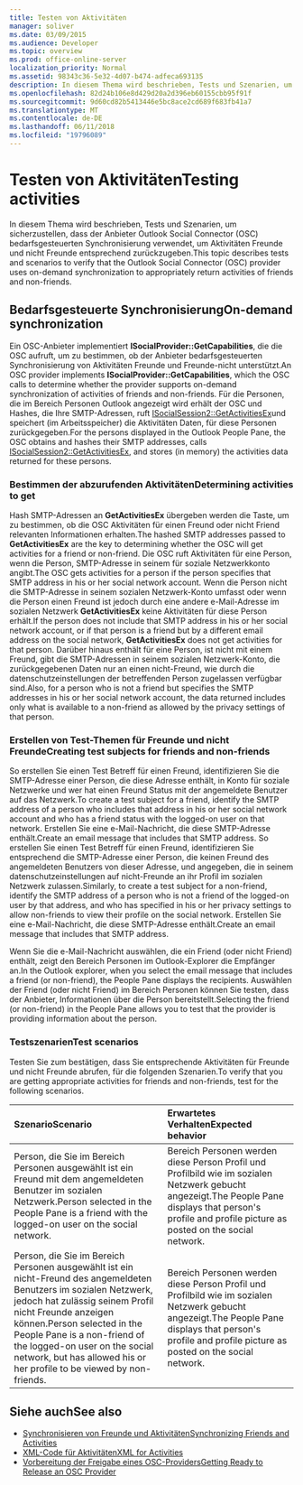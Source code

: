 ```yaml
---
title: Testen von Aktivitäten
manager: soliver
ms.date: 03/09/2015
ms.audience: Developer
ms.topic: overview
ms.prod: office-online-server
localization_priority: Normal
ms.assetid: 98343c36-5e32-4d07-b474-adfeca693135
description: In diesem Thema wird beschrieben, Tests und Szenarien, um sicherzustellen, dass der Anbieter Outlook Social Connector (OSC) bedarfsgesteuerten Synchronisierung verwendet, um Aktivitäten Freunde und nicht Freunde entsprechend zurückzugeben.
ms.openlocfilehash: 82d24b106e8d429d20a2d396eb60155cbb95f91f
ms.sourcegitcommit: 9d60cd82b5413446e5bc8ace2cd689f683fb41a7
ms.translationtype: MT
ms.contentlocale: de-DE
ms.lasthandoff: 06/11/2018
ms.locfileid: "19796089"
---
```

# <a name="testing-activities"></a><span data-ttu-id="923f9-103">Testen von Aktivitäten</span><span class="sxs-lookup"><span data-stu-id="923f9-103">Testing activities</span></span>

<span data-ttu-id="923f9-104">In diesem Thema wird beschrieben, Tests und Szenarien, um sicherzustellen, dass der Anbieter Outlook Social Connector (OSC) bedarfsgesteuerten Synchronisierung verwendet, um Aktivitäten Freunde und nicht Freunde entsprechend zurückzugeben.</span><span class="sxs-lookup"><span data-stu-id="923f9-104">This topic describes tests and scenarios to verify that the Outlook Social Connector (OSC) provider uses on-demand synchronization to appropriately return activities of friends and non-friends.</span></span>

<span data-ttu-id="923f9-105"><a name="olosc_TestingActivities_OnDemandSync"> </a></span><span class="sxs-lookup"><span data-stu-id="923f9-105"></span></span>

## <a name="on-demand-synchronization"></a><span data-ttu-id="923f9-106">Bedarfsgesteuerte Synchronisierung</span><span class="sxs-lookup"><span data-stu-id="923f9-106">On-demand synchronization</span></span>

<span data-ttu-id="923f9-107">Ein OSC-Anbieter implementiert **ISocialProvider::GetCapabilities**, die die OSC aufruft, um zu bestimmen, ob der Anbieter bedarfsgesteuerten Synchronisierung von Aktivitäten Freunde und Freunde-nicht unterstützt.</span><span class="sxs-lookup"><span data-stu-id="923f9-107">An OSC provider implements **ISocialProvider::GetCapabilities**, which the OSC calls to determine whether the provider supports on-demand synchronization of activities of friends and non-friends.</span></span> <span data-ttu-id="923f9-108">Für die Personen, die im Bereich Personen Outlook angezeigt wird erhält der OSC und Hashes, die Ihre SMTP-Adressen, ruft [ISocialSession2::GetActivitiesEx](isocialsession2-getactivitiesex.md)und speichert (im Arbeitsspeicher) die Aktivitäten Daten, für diese Personen zurückgegeben.</span><span class="sxs-lookup"><span data-stu-id="923f9-108">For the persons displayed in the Outlook People Pane, the OSC obtains and hashes their SMTP addresses, calls [ISocialSession2::GetActivitiesEx](isocialsession2-getactivitiesex.md), and stores (in memory) the activities data returned for these persons.</span></span> 
  
### <a name="determining-activities-to-get"></a><span data-ttu-id="923f9-109">Bestimmen der abzurufenden Aktivitäten</span><span class="sxs-lookup"><span data-stu-id="923f9-109">Determining activities to get</span></span>

<span data-ttu-id="923f9-110">Hash SMTP-Adressen an **GetActivitiesEx** übergeben werden die Taste, um zu bestimmen, ob die OSC Aktivitäten für einen Freund oder nicht Friend relevanten Informationen erhalten.</span><span class="sxs-lookup"><span data-stu-id="923f9-110">The hashed SMTP addresses passed to **GetActivitiesEx** are the key to determining whether the OSC will get activities for a friend or non-friend.</span></span> <span data-ttu-id="923f9-111">Die OSC ruft Aktivitäten für eine Person, wenn die Person, SMTP-Adresse in seinem für soziale Netzwerkkonto angibt.</span><span class="sxs-lookup"><span data-stu-id="923f9-111">The OSC gets activities for a person if the person specifies that SMTP address in his or her social network account.</span></span> <span data-ttu-id="923f9-112">Wenn die Person nicht die SMTP-Adresse in seinem sozialen Netzwerk-Konto umfasst oder wenn die Person einen Freund ist jedoch durch eine andere e-Mail-Adresse im sozialen Netzwerk **GetActivitiesEx** keine Aktivitäten für diese Person erhält.</span><span class="sxs-lookup"><span data-stu-id="923f9-112">If the person does not include that SMTP address in his or her social network account, or if that person is a friend but by a different email address on the social network, **GetActivitiesEx** does not get activities for that person.</span></span> <span data-ttu-id="923f9-113">Darüber hinaus enthält für eine Person, ist nicht mit einem Freund, gibt die SMTP-Adressen in seinem sozialen Netzwerk-Konto, die zurückgegebenen Daten nur an einen nicht-Freund, wie durch die datenschutzeinstellungen der betreffenden Person zugelassen verfügbar sind.</span><span class="sxs-lookup"><span data-stu-id="923f9-113">Also, for a person who is not a friend but specifies the SMTP addresses in his or her social network account, the data returned includes only what is available to a non-friend as allowed by the privacy settings of that person.</span></span> 
  
### <a name="creating-test-subjects-for-friends-and-non-friends"></a><span data-ttu-id="923f9-114">Erstellen von Test-Themen für Freunde und nicht Freunde</span><span class="sxs-lookup"><span data-stu-id="923f9-114">Creating test subjects for friends and non-friends</span></span>

<span data-ttu-id="923f9-115">So erstellen Sie einen Test Betreff für einen Freund, identifizieren Sie die SMTP-Adresse einer Person, die diese Adresse enthält, in Konto für soziale Netzwerke und wer hat einen Freund Status mit der angemeldete Benutzer auf das Netzwerk.</span><span class="sxs-lookup"><span data-stu-id="923f9-115">To create a test subject for a friend, identify the SMTP address of a person who includes that address in his or her social network account and who has a friend status with the logged-on user on that network.</span></span> <span data-ttu-id="923f9-116">Erstellen Sie eine e-Mail-Nachricht, die diese SMTP-Adresse enthält.</span><span class="sxs-lookup"><span data-stu-id="923f9-116">Create an email message that includes that SMTP address.</span></span> <span data-ttu-id="923f9-117">So erstellen Sie einen Test Betreff für einen Freund, identifizieren Sie entsprechend die SMTP-Adresse einer Person, die keinen Freund des angemeldeten Benutzers von dieser Adresse, und angegeben, die in seinem datenschutzeinstellungen auf nicht-Freunde an ihr Profil im sozialen Netzwerk zulassen.</span><span class="sxs-lookup"><span data-stu-id="923f9-117">Similarly, to create a test subject for a non-friend, identify the SMTP address of a person who is not a friend of the logged-on user by that address, and who has specified in his or her privacy settings to allow non-friends to view their profile on the social network.</span></span> <span data-ttu-id="923f9-118">Erstellen Sie eine e-Mail-Nachricht, die diese SMTP-Adresse enthält.</span><span class="sxs-lookup"><span data-stu-id="923f9-118">Create an email message that includes that SMTP address.</span></span> 
  
<span data-ttu-id="923f9-119">Wenn Sie die e-Mail-Nachricht auswählen, die ein Friend (oder nicht Friend) enthält, zeigt den Bereich Personen im Outlook-Explorer die Empfänger an.</span><span class="sxs-lookup"><span data-stu-id="923f9-119">In the Outlook explorer, when you select the email message that includes a friend (or non-friend), the People Pane displays the recipients.</span></span> <span data-ttu-id="923f9-120">Auswählen der Friend (oder nicht Friend) im Bereich Personen können Sie testen, dass der Anbieter, Informationen über die Person bereitstellt.</span><span class="sxs-lookup"><span data-stu-id="923f9-120">Selecting the friend (or non-friend) in the People Pane allows you to test that the provider is providing information about the person.</span></span>
  
### <a name="test-scenarios"></a><span data-ttu-id="923f9-121">Testszenarien</span><span class="sxs-lookup"><span data-stu-id="923f9-121">Test scenarios</span></span>

<span data-ttu-id="923f9-122">Testen Sie zum bestätigen, dass Sie entsprechende Aktivitäten für Freunde und nicht Freunde abrufen, für die folgenden Szenarien.</span><span class="sxs-lookup"><span data-stu-id="923f9-122">To verify that you are getting appropriate activities for friends and non-friends, test for the following scenarios.</span></span>
  
|<span data-ttu-id="923f9-123">**Szenario**</span><span class="sxs-lookup"><span data-stu-id="923f9-123">**Scenario**</span></span>|<span data-ttu-id="923f9-124">**Erwartetes Verhalten**</span><span class="sxs-lookup"><span data-stu-id="923f9-124">**Expected behavior**</span></span>|
|:-----|:-----|
|<span data-ttu-id="923f9-125">Person, die Sie im Bereich Personen ausgewählt ist ein Freund mit dem angemeldeten Benutzer im sozialen Netzwerk.</span><span class="sxs-lookup"><span data-stu-id="923f9-125">Person selected in the People Pane is a friend with the logged-on user on the social network.</span></span>  <br/> |<span data-ttu-id="923f9-126">Bereich Personen werden diese Person Profil und Profilbild wie im sozialen Netzwerk gebucht angezeigt.</span><span class="sxs-lookup"><span data-stu-id="923f9-126">The People Pane displays that person's profile and profile picture as posted on the social network.</span></span>  <br/> |
|<span data-ttu-id="923f9-127">Person, die Sie im Bereich Personen ausgewählt ist ein nicht-Freund des angemeldeten Benutzers im sozialen Netzwerk, jedoch hat zulässig seinem Profil nicht Freunde anzeigen können.</span><span class="sxs-lookup"><span data-stu-id="923f9-127">Person selected in the People Pane is a non-friend of the logged-on user on the social network, but has allowed his or her profile to be viewed by non-friends.</span></span>  <br/> |<span data-ttu-id="923f9-128">Bereich Personen werden diese Person Profil und Profilbild wie im sozialen Netzwerk gebucht angezeigt.</span><span class="sxs-lookup"><span data-stu-id="923f9-128">The People Pane displays that person's profile and profile picture as posted on the social network.</span></span>  <br/> |
   
## <a name="see-also"></a><span data-ttu-id="923f9-129">Siehe auch</span><span class="sxs-lookup"><span data-stu-id="923f9-129">See also</span></span>

- [<span data-ttu-id="923f9-130">Synchronisieren von Freunde und Aktivitäten</span><span class="sxs-lookup"><span data-stu-id="923f9-130">Synchronizing Friends and Activities</span></span>](synchronizing-friends-and-activities.md)  
- [<span data-ttu-id="923f9-131">XML-Code für Aktivitäten</span><span class="sxs-lookup"><span data-stu-id="923f9-131">XML for Activities</span></span>](xml-for-activities.md)
- [<span data-ttu-id="923f9-132">Vorbereitung der Freigabe eines OSC-Providers</span><span class="sxs-lookup"><span data-stu-id="923f9-132">Getting Ready to Release an OSC Provider</span></span>](getting-ready-to-release-an-osc-provider.md)

